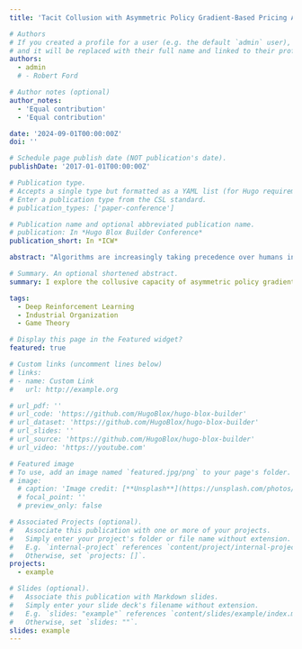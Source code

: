 ```yaml
---
title: 'Tacit Collusion with Asymmetric Policy Gradient-Based Pricing Algorithms'

# Authors
# If you created a profile for a user (e.g. the default `admin` user), write the username (folder name) here
# and it will be replaced with their full name and linked to their profile.
authors:
  - admin
  # - Robert Ford

# Author notes (optional)
author_notes:
  - 'Equal contribution'
  - 'Equal contribution'

date: '2024-09-01T00:00:00Z'
doi: ''

# Schedule page publish date (NOT publication's date).
publishDate: '2017-01-01T00:00:00Z'

# Publication type.
# Accepts a single type but formatted as a YAML list (for Hugo requirements).
# Enter a publication type from the CSL standard.
# publication_types: ['paper-conference']

# Publication name and optional abbreviated publication name.
# publication: In *Hugo Blox Builder Conference*
publication_short: In *ICW*

abstract: "Algorithms are increasingly taking precedence over humans in the pricing of goods and services, empowering firms to swiftly respond to market shifts with unparalleled precision. The current experimental algorithmic pricing literature as solely investigated the collusive capacity of either: (1) slow tabular-based reinforcement learning algorithms, (2) algorithms restricted to dealing with discrete action spaces, or (3) entirely homogeneous AI systems. Additionally, studies have largely avoided transfer learning: the ability of a trained reinforcement learning-based pricing algorithm agent to transfer knowledge from the learning environment to a potentially different ecosystem. Skeptics of tacit algorithmic collusion argue that these voids diminish the practical plausibility of this phenomenon. The first part of this paper shows that two state-of-the-art asymmetric deep reinforcement learning algorithms, Proximal Policy Optimization (PPO) and Soft Actor Critic (SAC), acting in a Bertrand-Markov pricing game with continuous action spaces converge to anti-competitive policies in a much shorter time than that previously reported. These collusive outcomes are sustained through the implementation of learned trigger strategies. Subsequently, the latter section shows that these algorithms can be trained in one environment and successfully transfer this knowledge to similarly related environments retaining supracompetitive outcomes."

# Summary. An optional shortened abstract.
summary: I explore the collusive capacity of asymmetric policy gradient-based pricing algorithms acting in a continuous action space and their ability to transfer this collusive power to unknown environments.

tags:
  - Deep Reinforcement Learning
  - Industrial Organization
  - Game Theory

# Display this page in the Featured widget?
featured: true

# Custom links (uncomment lines below)
# links:
# - name: Custom Link
#   url: http://example.org

# url_pdf: ''
# url_code: 'https://github.com/HugoBlox/hugo-blox-builder'
# url_dataset: 'https://github.com/HugoBlox/hugo-blox-builder'
# url_slides: ''
# url_source: 'https://github.com/HugoBlox/hugo-blox-builder'
# url_video: 'https://youtube.com'

# Featured image
# To use, add an image named `featured.jpg/png` to your page's folder.
# image:
  # caption: 'Image credit: [**Unsplash**](https://unsplash.com/photos/pLCdAaMFLTE)'
  # focal_point: ''
  # preview_only: false

# Associated Projects (optional).
#   Associate this publication with one or more of your projects.
#   Simply enter your project's folder or file name without extension.
#   E.g. `internal-project` references `content/project/internal-project/index.md`.
#   Otherwise, set `projects: []`.
projects:
  - example

# Slides (optional).
#   Associate this publication with Markdown slides.
#   Simply enter your slide deck's filename without extension.
#   E.g. `slides: "example"` references `content/slides/example/index.md`.
#   Otherwise, set `slides: ""`.
slides: example
---
```


<!-- This work is largely driven by the results in my [previous paper](/publication/When_Asymmetric_Pricing_Algorithms_Collide/) on algorithmic pricing fixing. -->
